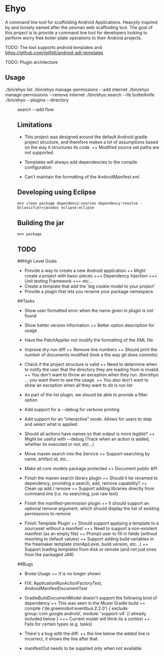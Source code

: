 Ehyo
====
A command line tool for scaffolding Android Applications. Heavyily inspired by and loosely named after the yeoman web scaffolding tool. The goal of this project is to provide a command line tool for developers looking to perform worry free boiler-plate operations to their Android projects.

TODO: The tool supports android templates and https://github.com/jgilfelt/android-adt-templates

TODO: Plugin architecture

Usage
-----
./bin/ehyo list
./bin/ehyo manage-permissions --add internet
./bin/ehyo manage-permissions --remove internet
./bin/ehyo search --lib butterknife
./bin/ehyo --plugins <ns> --directory <dir> search --add flow

Limitations
-----------
+ This project was designed around the default Android gradle project structure, and therefore makes a lot of assumptions based on the way it structures its code. 
++ Modified source set paths are not supported

+ Templates will always add dependencies to the compile configuration

+ Can't maintain the formatting of the AndroidManifest.xml

Developing using Eclipse
------------------------
`mvn clean package dependency:sources dependency:resolve -Dclassifier=javadoc eclipse:eclipse`

Building the jar
----------------
`mvn package`

TODO
----
##High Level Goals
+ Provide a way to create a new Android application
++ Might create a project with basic pieces
+++ Dependency Injection
+++ Unit testing Framework
+++ etc...
+ Create a template that add the 'big cookie model to your project'
+ Provide a plugin that lets you rename your package namespace

##Tasks
+ Show user formatted error when the name given in plugin is not found
+ Show better version information
++ Better option description for usage
+ Have the PatchApplier not modify the formatting of the XML file

+ Improve dry-run diff
++ Remove line numbers
++ Should print the number of documents modified (look a the way git does commits)

+ Check if the project structure is valid
++ Need to determine when to notify the user that the directory they are loading from is invalid.
++ You don't want to throw an exception when they run ./bin/ehyo ... you want them to see the usage. 
++ You also don't want to show an exception when all they want to do is run list

+ As part of the list plugin, we should be able to provide a filter option

+ Add support for a --debug for verbose printing

+ Add support for an "interactive" mode. Allows for users to step and select what is applied.

+ Should all actions have names so that output is more legible?
++ Might be useful with --debug (Track when an action is added, whether its executed or not, etc...)

+ Move maven search into the Service
++ Support searching by name, artifact id, etc..

+ Make all core models package protected
++ Document public API

+ Finish the maven search library plugin
++ Should it be renamed to dependency, providing a search, add, remove capability?
++ Clean up add / remove
++ Support adding libraries directly from command line (i.e. no searching, just raw text)

+ Finish the manifest-permission plugin
++ It should support an optional remove argument, which should display the list of existing permissions to remove

+ Finish Template Plugin
++ Should support applying a template to a sourceset without a manifest
+++ Need to support a non-existent manifest (as an empty file)
++ Prompt user to fill in fields (without resorting to default values)
++ Support adding build variables in the freemaker template (minApiLevel, build version, etc...)
++ Support loading templates from disk or remote (and not just ones from the packaged JAR)

##Bugs
+ Broke Usage
++ It is no longer shown

+ FIX: ApplicationRunActionFactoryTest, AndroidManifestDocumentTest

+ GradleBuildDocumentModel doesn't support the following kind of dependency
++ This was seen in the Muzei Gradle build
++ compile ('de.greenrobot:eventbus:2.2.0') { exclude group:'com.google.android', module: 'support-v4' // already included below }
+++ Current model will think its a context
++ Fails for certain types (e.g. tasks)

+ There's a bug with the diff: 
++ the line below the added line is incorrect, it shows the line after that.

+ manifestOut needs to be supplied only when not available.